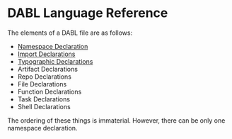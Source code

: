 # DABL Language Reference

The elements of a DABL file are as follows:

* [Namespace Declaration](namespace_decl.md)
* [Import Declarations](import_decl.md)
* [Typographic Declarations](typographic_decl.md)
* Artifact Declarations
* Repo Declarations
* File Declarations
* Function Declarations
* Task Declarations
* Shell Declarations

The ordering of these things is immaterial. However, there can be only one namespace declaration.
